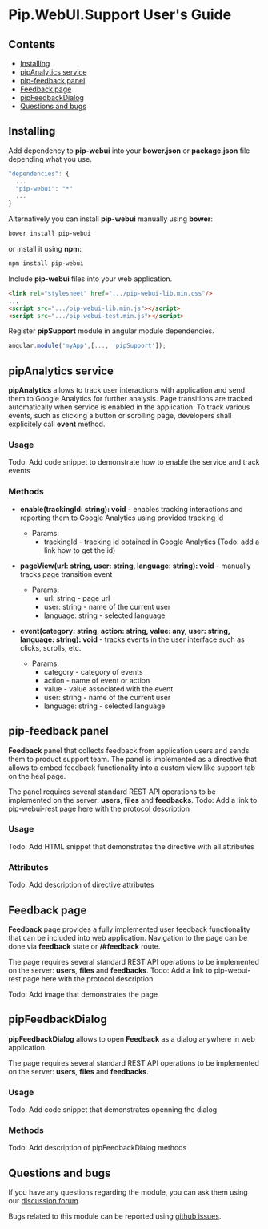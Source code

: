 # Pip.WebUI.Support User's Guide

## <a name="contents"></a> Contents
- [Installing](#install)
- [pipAnalytics service](#analytics_service)
- [pip-feedback panel](#feedback_panel)
- [Feedback page](#feedback_page)
- [pipFeedbackDialog](#feedback_dialog)
- [Questions and bugs](#issues)


## <a name="install"></a> Installing

Add dependency to **pip-webui** into your **bower.json** or **package.json** file depending what you use.
```javascript
"dependencies": {
  ...
  "pip-webui": "*"
  ...
}
```

Alternatively you can install **pip-webui** manually using **bower**:
```bash
bower install pip-webui
```

or install it using **npm**:
```bash
npm install pip-webui
```

Include **pip-webui** files into your web application.
```html
<link rel="stylesheet" href=".../pip-webui-lib.min.css"/>
...
<script src=".../pip-webui-lib.min.js"></script>
<script src=".../pip-webui-test.min.js"></script>
```

Register **pipSupport** module in angular module dependencies.
```javascript
angular.module('myApp',[..., 'pipSupport']);
```

## <a name="analytics_service"></a> pipAnalytics service

**pipAnalytics** allows to track user interactions with application and send them to Google Analytics for further analysis.
Page transitions are tracked automatically when service is enabled in the application. To track various events, such as 
clicking a button or scrolling page, developers shall explicitely call **event** method.

### Usage
Todo: Add code snippet to demonstrate how to enable the service and track events

### Methods

* **enable(trackingId: string): void** - enables tracking interactions and reporting them to Google Analytics using provided tracking id
  - Params:
    + trackingId - tracking id obtained in Google Analytics (Todo: add a link how to get the id)

* **pageView(url: string, user: string, language: string): void** - manually tracks page transition event
  - Params:
    + url: string - page url
    + user: string - name of the current user
    + language: string - selected language
  
* **event(category: string, action: string, value: any, user: string, language: string): void** - tracks events in the user interface such as clicks, scrolls, etc.
  - Params:
    + category - category of events
    + action - name of event or action
    + value - value associated with the event
    + user: string - name of the current user
    + language: string - selected language


## <a name="feedback_panel"></a> pip-feedback panel

**Feedback** panel that collects feedback from application users and sends them to product support team. The panel is implemented as a directive that allows to embed feedback functionality into a custom view like support tab on the heal page.

The panel requires several standard REST API operations to be implemented on the server: **users**, **files** and **feedbacks**. 
Todo: Add a link to pip-webui-rest page here with the protocol description

### Usage
Todo: Add HTML snippet that demonstrates the directive with all attributes

### Attributes
Todo: Add description of directive attributes


## <a name="feedback_page"></a> Feedback page

**Feedback** page provides a fully implemented user feedback functionality that can be included into web application. Navigation to the page can be done via **feedback** state or **/#feedback** route.

The page requires several standard REST API operations to be implemented on the server: **users**, **files** and **feedbacks**. 
Todo: Add a link to pip-webui-rest page here with the protocol description

Todo: Add image that demonstrates the page


## <a name="feedback_dialog"></a> pipFeedbackDialog

**pipFeedbackDialog** allows to open **Feedback** as a dialog anywhere in web application.

The page requires several standard REST API operations to be implemented on the server: **users**, **files** and **feedbacks**. 

### Usage
Todo: Add code snippet that demonstrates openning the dialog

### Methods
Todo: Add description of pipFeedbackDialog methods


## <a name="issues"></a> Questions and bugs

If you have any questions regarding the module, you can ask them using our 
[discussion forum](https://groups.google.com/forum/#!forum/pip-webui).

Bugs related to this module can be reported using [github issues](https://github.com/pip-webui/pip-webui-support/issues).
